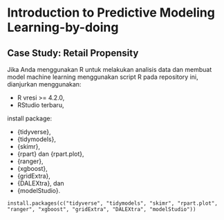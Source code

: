 # Introduction to Predictive Modeling Learning-by-doing


## Case Study: Retail Propensity

Jika Anda menggunakan R untuk melakukan analisis data dan membuat model machine learning menggunakan script R pada repository ini, dianjurkan menggunakan: 
* R vresi >= 4.2.0,   
* RStudio terbaru,   

install package:   
- {tidyverse}, 
- {tidymodels}, 
- {skimr}, 
- {rpart} dan {rpart.plot}, 
- {ranger}, 
- {xgboost}, 
- {gridExtra}, 
- {DALEXtra}, dan 
- {modelStudio}.

```
install.packages(c("tidyverse", "tidymodels", "skimr", "rpart.plot", "ranger", "xgboost", "gridExtra", "DALEXtra", "modelStudio"))
```
